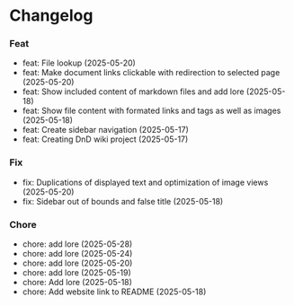 # Changelog

### Feat
* feat: File lookup (2025-05-20)
* feat: Make document links clickable with redirection to selected page (2025-05-20)
* feat: Show included content of markdown files and add lore (2025-05-18)
* feat: Show file content with formated links and tags as well as images (2025-05-18)
* feat: Create sidebar navigation (2025-05-17)
* feat: Creating DnD wiki project (2025-05-17)

### Fix
* fix: Duplications of displayed text and optimization of image views (2025-05-20)
* fix: Sidebar out of bounds and false title (2025-05-18)

### Chore
* chore: add lore (2025-05-28)
* chore: add lore (2025-05-24)
* chore: add lore (2025-05-20)
* chore: add lore (2025-05-19)
* chore: Add lore (2025-05-18)
* chore: Add website link to README (2025-05-18)

